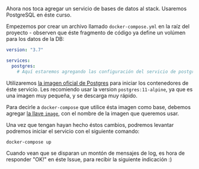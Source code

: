 Ahora nos toca agregar un servicio de bases de datos al stack. Usaremos PostgreSQL en éste curso.

Empezemos por crear un archivo llamado `docker-compose.yml` en la raíz del proyecto - observen que éste fragmento de código ya define un volúmen para los datos de la DB:

```yaml
version: "3.7"

services:
  postgres:
    # Aquí estaremos agregando las configuración del servicio de postgres
```

Utilizaremos [la imagen oficial de Postgres](https://hub.docker.com/_/postgres) para iniciar los contenedores de éste servicio. Les recomiendo usar la version `postgres:11-alpine`, ya que es una imagen muy pequeña, y se descarga muy rápido.

Para decirle a `docker-compose` que utilice ésta imagen como base, debemos agregar [la llave `image`](https://docs.docker.com/compose/compose-file/#image), con el nombre de la imagen que queremos usar.

Una vez que tengan hayan hecho éstos cambios, podremos levantar podremos iniciar el servicio con el siguiente comando:

```bash
docker-compose up
```

Cuando vean que se disparan un montón de mensajes de log, es hora de responder "OK!" en éste Issue, para recibir la siguiente indicación :)
